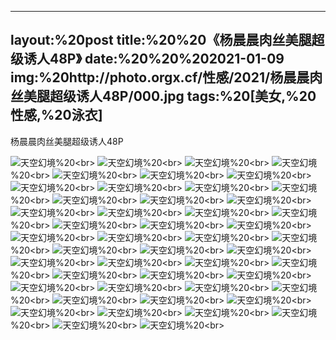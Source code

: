 ﻿---
layout:%20post
title:%20%20《杨晨晨肉丝美腿超级诱人48P》
date:%20%20%202021-01-09
img:%20http://photo.orgx.cf/性感/2021/杨晨晨肉丝美腿超级诱人48P/000.jpg
tags:%20[美女,%20性感,%20泳衣]
---

杨晨晨肉丝美腿超级诱人48P



![天空幻境](http://photo.orgx.cf/性感/2021/杨晨晨肉丝美腿超级诱人48P/001.jpg%20''天空幻境'')%20<br>
![天空幻境](http://photo.orgx.cf/性感/2021/杨晨晨肉丝美腿超级诱人48P/002.jpg%20''天空幻境'')%20<br>
![天空幻境](http://photo.orgx.cf/性感/2021/杨晨晨肉丝美腿超级诱人48P/003.jpg%20''天空幻境'')%20<br>
![天空幻境](http://photo.orgx.cf/性感/2021/杨晨晨肉丝美腿超级诱人48P/004.jpg%20''天空幻境'')%20<br>
![天空幻境](http://photo.orgx.cf/性感/2021/杨晨晨肉丝美腿超级诱人48P/005.jpg%20''天空幻境'')%20<br>
![天空幻境](http://photo.orgx.cf/性感/2021/杨晨晨肉丝美腿超级诱人48P/006.jpg%20''天空幻境'')%20<br>
![天空幻境](http://photo.orgx.cf/性感/2021/杨晨晨肉丝美腿超级诱人48P/007.jpg%20''天空幻境'')%20<br>
![天空幻境](http://photo.orgx.cf/性感/2021/杨晨晨肉丝美腿超级诱人48P/008.jpg%20''天空幻境'')%20<br>
![天空幻境](http://photo.orgx.cf/性感/2021/杨晨晨肉丝美腿超级诱人48P/009.jpg%20''天空幻境'')%20<br>
![天空幻境](http://photo.orgx.cf/性感/2021/杨晨晨肉丝美腿超级诱人48P/010.jpg%20''天空幻境'')%20<br>
![天空幻境](http://photo.orgx.cf/性感/2021/杨晨晨肉丝美腿超级诱人48P/011.jpg%20''天空幻境'')%20<br>
![天空幻境](http://photo.orgx.cf/性感/2021/杨晨晨肉丝美腿超级诱人48P/012.jpg%20''天空幻境'')%20<br>
![天空幻境](http://photo.orgx.cf/性感/2021/杨晨晨肉丝美腿超级诱人48P/013.jpg%20''天空幻境'')%20<br>
![天空幻境](http://photo.orgx.cf/性感/2021/杨晨晨肉丝美腿超级诱人48P/014.jpg%20''天空幻境'')%20<br>
![天空幻境](http://photo.orgx.cf/性感/2021/杨晨晨肉丝美腿超级诱人48P/015.jpg%20''天空幻境'')%20<br>
![天空幻境](http://photo.orgx.cf/性感/2021/杨晨晨肉丝美腿超级诱人48P/016.jpg%20''天空幻境'')%20<br>
![天空幻境](http://photo.orgx.cf/性感/2021/杨晨晨肉丝美腿超级诱人48P/017.jpg%20''天空幻境'')%20<br>
![天空幻境](http://photo.orgx.cf/性感/2021/杨晨晨肉丝美腿超级诱人48P/018.jpg%20''天空幻境'')%20<br>
![天空幻境](http://photo.orgx.cf/性感/2021/杨晨晨肉丝美腿超级诱人48P/019.jpg%20''天空幻境'')%20<br>
![天空幻境](http://photo.orgx.cf/性感/2021/杨晨晨肉丝美腿超级诱人48P/020.jpg%20''天空幻境'')%20<br>
![天空幻境](http://photo.orgx.cf/性感/2021/杨晨晨肉丝美腿超级诱人48P/021.jpg%20''天空幻境'')%20<br>
![天空幻境](http://photo.orgx.cf/性感/2021/杨晨晨肉丝美腿超级诱人48P/022.jpg%20''天空幻境'')%20<br>
![天空幻境](http://photo.orgx.cf/性感/2021/杨晨晨肉丝美腿超级诱人48P/023.jpg%20''天空幻境'')%20<br>
![天空幻境](http://photo.orgx.cf/性感/2021/杨晨晨肉丝美腿超级诱人48P/024.jpg%20''天空幻境'')%20<br>
![天空幻境](http://photo.orgx.cf/性感/2021/杨晨晨肉丝美腿超级诱人48P/025.jpg%20''天空幻境'')%20<br>
![天空幻境](http://photo.orgx.cf/性感/2021/杨晨晨肉丝美腿超级诱人48P/026.jpg%20''天空幻境'')%20<br>
![天空幻境](http://photo.orgx.cf/性感/2021/杨晨晨肉丝美腿超级诱人48P/027.jpg%20''天空幻境'')%20<br>
![天空幻境](http://photo.orgx.cf/性感/2021/杨晨晨肉丝美腿超级诱人48P/028.jpg%20''天空幻境'')%20<br>
![天空幻境](http://photo.orgx.cf/性感/2021/杨晨晨肉丝美腿超级诱人48P/029.jpg%20''天空幻境'')%20<br>
![天空幻境](http://photo.orgx.cf/性感/2021/杨晨晨肉丝美腿超级诱人48P/030.jpg%20''天空幻境'')%20<br>
![天空幻境](http://photo.orgx.cf/性感/2021/杨晨晨肉丝美腿超级诱人48P/031.jpg%20''天空幻境'')%20<br>
![天空幻境](http://photo.orgx.cf/性感/2021/杨晨晨肉丝美腿超级诱人48P/032.jpg%20''天空幻境'')%20<br>
![天空幻境](http://photo.orgx.cf/性感/2021/杨晨晨肉丝美腿超级诱人48P/033.jpg%20''天空幻境'')%20<br>
![天空幻境](http://photo.orgx.cf/性感/2021/杨晨晨肉丝美腿超级诱人48P/034.jpg%20''天空幻境'')%20<br>
![天空幻境](http://photo.orgx.cf/性感/2021/杨晨晨肉丝美腿超级诱人48P/035.jpg%20''天空幻境'')%20<br>
![天空幻境](http://photo.orgx.cf/性感/2021/杨晨晨肉丝美腿超级诱人48P/036.jpg%20''天空幻境'')%20<br>
![天空幻境](http://photo.orgx.cf/性感/2021/杨晨晨肉丝美腿超级诱人48P/037.jpg%20''天空幻境'')%20<br>
![天空幻境](http://photo.orgx.cf/性感/2021/杨晨晨肉丝美腿超级诱人48P/038.jpg%20''天空幻境'')%20<br>
![天空幻境](http://photo.orgx.cf/性感/2021/杨晨晨肉丝美腿超级诱人48P/039.jpg%20''天空幻境'')%20<br>
![天空幻境](http://photo.orgx.cf/性感/2021/杨晨晨肉丝美腿超级诱人48P/040.jpg%20''天空幻境'')%20<br>
![天空幻境](http://photo.orgx.cf/性感/2021/杨晨晨肉丝美腿超级诱人48P/041.jpg%20''天空幻境'')%20<br>
![天空幻境](http://photo.orgx.cf/性感/2021/杨晨晨肉丝美腿超级诱人48P/042.jpg%20''天空幻境'')%20<br>
![天空幻境](http://photo.orgx.cf/性感/2021/杨晨晨肉丝美腿超级诱人48P/043.jpg%20''天空幻境'')%20<br>
![天空幻境](http://photo.orgx.cf/性感/2021/杨晨晨肉丝美腿超级诱人48P/044.jpg%20''天空幻境'')%20<br>
![天空幻境](http://photo.orgx.cf/性感/2021/杨晨晨肉丝美腿超级诱人48P/045.jpg%20''天空幻境'')%20<br>
![天空幻境](http://photo.orgx.cf/性感/2021/杨晨晨肉丝美腿超级诱人48P/046.jpg%20''天空幻境'')%20<br>
![天空幻境](http://photo.orgx.cf/性感/2021/杨晨晨肉丝美腿超级诱人48P/047.jpg%20''天空幻境'')%20<br>
![天空幻境](http://photo.orgx.cf/性感/2021/杨晨晨肉丝美腿超级诱人48P/048.jpg%20''天空幻境'')%20<br>